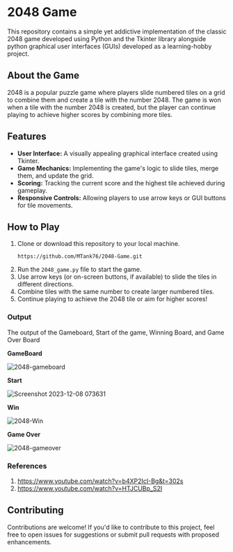 # 2048 Game 

This repository contains a simple yet addictive implementation of the classic 2048 game developed using Python and the Tkinter library alongside python graphical user interfaces (GUIs) developed as a learning-hobby project.

## About the Game

2048 is a popular puzzle game where players slide numbered tiles on a grid to combine them and create a tile with the number 2048. The game is won when a tile with the number 2048 is created, but the player can continue playing to achieve higher scores by combining more tiles.

## Features

- **User Interface:** A visually appealing graphical interface created using Tkinter.
- **Game Mechanics:** Implementing the game's logic to slide tiles, merge them, and update the grid.
- **Scoring:** Tracking the current score and the highest tile achieved during gameplay.
- **Responsive Controls:** Allowing players to use arrow keys or GUI buttons for tile movements.

## How to Play

1. Clone or download this repository to your local machine.
   ```
   https://github.com/MTank76/2048-Game.git
   ```
3. Run the `2048_game.py` file to start the game.
4. Use arrow keys (or on-screen buttons, if available) to slide the tiles in different directions.
5. Combine tiles with the same number to create larger numbered tiles.
6. Continue playing to achieve the 2048 tile or aim for higher scores!

### Output
The output of the Gameboard, Start of the game, Winning Board, and Game Over Board

**GameBoard**

![2048-gameboard](https://github.com/MTank76/2048-Game/assets/90818234/30c881a0-d912-4b91-b048-d13b91257fd6)

**Start**

![Screenshot 2023-12-08 073631](https://github.com/MTank76/2048-Game/assets/90818234/a3459247-c903-4ae0-b269-33927aa071e3)

**Win**

![2048-Win](https://github.com/MTank76/2048-Game/assets/90818234/43a309d6-7bf1-4c6b-a4b5-baf96ce2bfcc)

**Game Over**

![2048-gameover](https://github.com/MTank76/2048-Game/assets/90818234/db14abdd-8fb7-4db6-8631-2286ee6bf7db)

### References
1. https://www.youtube.com/watch?v=b4XP2IcI-Bg&t=302s
2. https://www.youtube.com/watch?v=HTJCUBp_S2I

## Contributing

Contributions are welcome! If you'd like to contribute to this project, feel free to open issues for suggestions or submit pull requests with proposed enhancements.
